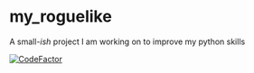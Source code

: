 # my_roguelike
A small-*ish* project I am working on to improve my python skills

[![CodeFactor](https://www.codefactor.io/repository/github/benlloyd50/my_roguelike/badge/main)](https://www.codefactor.io/repository/github/benlloyd50/my_roguelike/overview/main)
